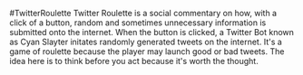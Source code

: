#TwitterRoulette
Twitter Roulette is a social commentary on how, with a click of a button, random and sometimes unnecessary information is submitted onto the internet. When the button is clicked, a Twitter Bot known as Cyan Slayter initates randomly generated tweets on the internet. It's a game of roulette because the player may launch good or bad tweets. The idea here is to think before you act because it's worth the thought. 
